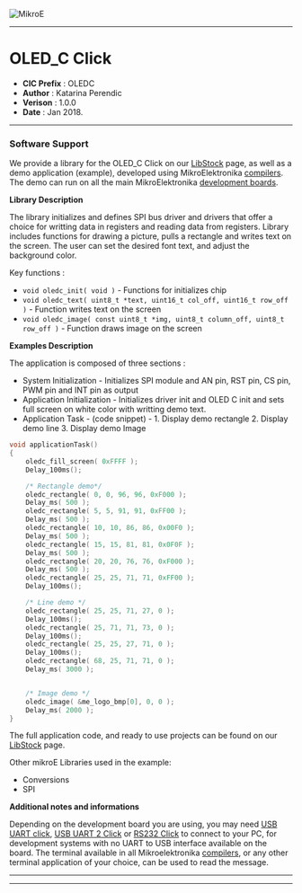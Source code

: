 ![MikroE](http://www.mikroe.com/img/designs/beta/logo_small.png)

---

# OLED_C Click

- **CIC Prefix**  : OLEDC
- **Author**      : Katarina Perendic
- **Verison**     : 1.0.0
- **Date**        : Jan 2018.

---


### Software Support

We provide a library for the OLED_C Click on our [LibStock](https://libstock.mikroe.com/projects/view/1117/oled-c-click) 
page, as well as a demo application (example), developed using MikroElektronika 
[compilers](http://shop.mikroe.com/compilers). The demo can run on all the main 
MikroElektronika [development boards](http://shop.mikroe.com/development-boards).

**Library Description**

The library initializes and defines SPI bus driver and drivers that offer a choice for writting data in registers and reading data
from registers. Library includes functions for drawing a picture, pulls a rectangle and writes text on the screen.
The user can set the desired font text, and adjust the background color.

Key functions :

- ``` void oledc_init( void ) ``` - Functions for initializes chip
- ``` void oledc_text( uint8_t *text, uint16_t col_off, uint16_t row_off ) ``` - Function writes text on the screen
- ``` void oledc_image( const uint8_t *img, uint8_t column_off, uint8_t row_off ) ``` - Function draws image on the screen

**Examples Description**

The application is composed of three sections :

- System Initialization - Initializes SPI module and AN pin, RST pin, CS pin, PWM pin and INT pin  as output
- Application Initialization - Initializes driver init and OLED C init and sets full screen on white color with writting demo text.
- Application Task - (code snippet) -
      1. Display demo rectangle
      2. Display demo line
      3. Display demo Image


```.c
void applicationTask()
{
    oledc_fill_screen( 0xFFFF );
    Delay_100ms();

    /* Rectangle demo*/
    oledc_rectangle( 0, 0, 96, 96, 0xF000 );
    Delay_ms( 500 );
    oledc_rectangle( 5, 5, 91, 91, 0xFF00 );
    Delay_ms( 500 );
    oledc_rectangle( 10, 10, 86, 86, 0x00F0 );
    Delay_ms( 500 );
    oledc_rectangle( 15, 15, 81, 81, 0x0F0F );
    Delay_ms( 500 );
    oledc_rectangle( 20, 20, 76, 76, 0xF000 );
    Delay_ms( 500 );
    oledc_rectangle( 25, 25, 71, 71, 0xFF00 );
    Delay_100ms();

    /* Line demo */
    oledc_rectangle( 25, 25, 71, 27, 0 );
    Delay_100ms();
    oledc_rectangle( 25, 71, 71, 73, 0 );
    Delay_100ms();
    oledc_rectangle( 25, 25, 27, 71, 0 );
    Delay_100ms();
    oledc_rectangle( 68, 25, 71, 71, 0 );
    Delay_ms( 3000 );


    /* Image demo */
    oledc_image( &me_logo_bmp[0], 0, 0 );
    Delay_ms( 2000 );
}
```

The full application code, and ready to use projects can be found on our 
[LibStock](https://libstock.mikroe.com/projects/view/1117/oled-c-click) page.

Other mikroE Libraries used in the example:

- Conversions
- SPI


**Additional notes and informations**

Depending on the development board you are using, you may need 
[USB UART click](http://shop.mikroe.com/usb-uart-click), 
[USB UART 2 Click](http://shop.mikroe.com/usb-uart-2-click) or 
[RS232 Click](http://shop.mikroe.com/rs232-click) to connect to your PC, for 
development systems with no UART to USB interface available on the board. The 
terminal available in all Mikroelektronika 
[compilers](http://shop.mikroe.com/compilers), or any other terminal application 
of your choice, can be used to read the message.

---
---
